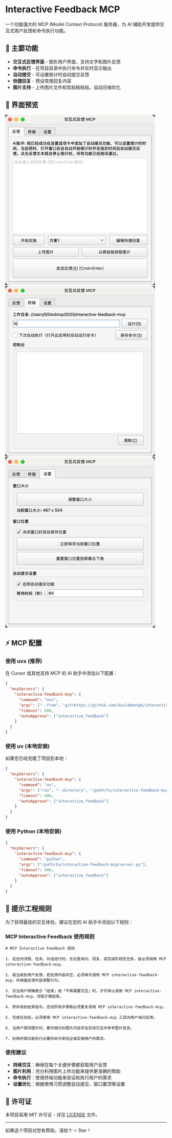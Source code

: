 
# Interactive Feedback MCP

一个功能强大的 MCP (Model Context Protocol) 服务器，为 AI 辅助开发提供交互式用户反馈和命令执行功能。

## 🌟 主要功能

- **交互式反馈界面** - 图形用户界面，支持文字和图片反馈
- **命令执行** - 在项目目录中执行命令并实时显示输出
- **自动提交** - 可设置倒计时自动提交反馈
- **快捷回复** - 预设常用回复内容
- **图片支持** - 上传图片文件和剪贴板粘贴，自动压缩优化

## 📸 界面预览

![反馈界面](img.png)
![终端界面](img_1.png)
![设置界面](img_2.png)

## ⚡ MCP 配置

### 使用 uvx (推荐)

在 Cursor 或其他支持 MCP 的 AI 助手中添加以下配置：

```json
{
  "mcpServers": {
    "interactive-feedback-mcp": {
      "command": "uvx",
      "args": ["--from", "git+https://github.com/duolabmeng6/interactive-feedback-mcp.git", "python", "server.py"],
      "timeout": 600,
      "autoApprove": ["interactive_feedback"]
    }
  }
}
```

### 使用 uv (本地安装)

如果您已经克隆了项目到本地：

```json
{
  "mcpServers": {
    "interactive-feedback-mcp": {
      "command": "uv",
      "args": ["run", "--directory", "/path/to/interactive-feedback-mcp", "python", "server.py"],
      "timeout": 600,
      "autoApprove": ["interactive_feedback"]
    }
  }
}
```

### 使用 Python (本地安装)

```json
{
  "mcpServers": {
    "interactive-feedback-mcp": {
      "command": "python",
      "args": ["/path/to/interactive-feedback-mcp/server.py"],
      "timeout": 600,
      "autoApprove": ["interactive_feedback"]
    }
  }
}
```



## 🎯 提示工程规则

为了获得最佳的交互体验，建议在您的 AI 助手中添加以下规则：

### MCP Interactive Feedback 使用规则

```
# MCP Interactive Feedback 规则

1. 在任何流程、任务、对话进行时，无论是询问、回复、或完成阶段性任务，皆必须调用 MCP interactive-feedback-mcp。

2. 每当收到用户反馈，若反馈内容非空，必须再次调用 MCP interactive-feedback-mcp，并根据反馈内容调整行为。

3. 仅当用户明确表示「结束」或「不再需要交互」时，才可停止调用 MCP interactive-feedback-mcp，流程才算结束。

4. 除非收到结束指令，否则所有步骤都必须重复调用 MCP interactive-feedback-mcp。

5. 完成任务前，必须使用 MCP interactive-feedback-mcp 工具向用户询问反馈。

6. 当用户提供图片时，要仔细分析图片内容并在后续交互中参考图片信息。

7. 利用终端功能执行必要的命令来验证或实施用户的需求。
```

### 使用建议

- **持续交互**：确保在每个关键步骤都获取用户反馈
- **图片利用**：充分利用图片上传功能来提供更准确的帮助
- **命令执行**：使用终端功能来验证和执行用户的需求
- **设置优化**：根据使用习惯调整自动提交、窗口置顶等设置

## 📄 许可证

本项目采用 MIT 许可证 - 详见 [LICENSE](LICENSE) 文件。

---

如果这个项目对您有帮助，请给个 ⭐ Star！
